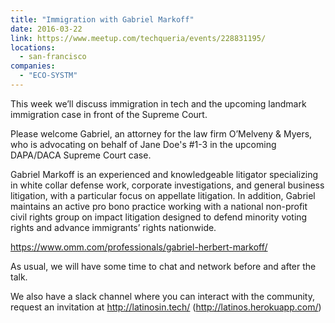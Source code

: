 ```yaml
---
title: "Immigration with Gabriel Markoff"
date: 2016-03-22
link: https://www.meetup.com/techqueria/events/228831195/
locations:
  - san-francisco
companies:
  - "ECO-SYSTM"
---
```


This week we’ll discuss immigration in tech and the upcoming landmark immigration case in front of the Supreme Court.

Please welcome Gabriel, an attorney for the law firm O’Melveny & Myers, who is advocating on behalf of Jane Doe's #1-3 in the upcoming DAPA/DACA Supreme Court case.

Gabriel Markoff is an experienced and knowledgeable litigator specializing in white collar defense work, corporate investigations, and general business litigation, with a particular focus on appellate litigation. In addition, Gabriel maintains an active pro bono practice working with a national non-profit civil rights group on impact litigation designed to defend minority voting rights and advance immigrants’ rights nationwide.

https://www.omm.com/professionals/gabriel-herbert-markoff/

As usual, we will have some time to chat and network before and after the talk.

We also have a slack channel where you can interact with the community, request an invitation at http://latinosin.tech/ (http://latinos.herokuapp.com/)
